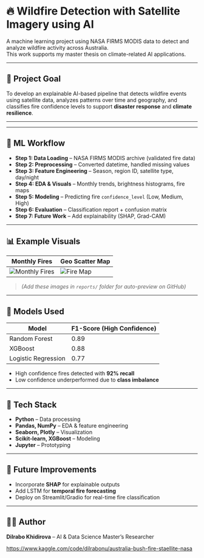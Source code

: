 
# 🔥 Wildfire Detection with Satellite Imagery using AI

A machine learning project using NASA FIRMS MODIS data to detect and analyze wildfire activity across Australia.  
This work supports my master thesis on climate-related AI applications.

---

## 📌 Project Goal

To develop an explainable AI-based pipeline that detects wildfire events using satellite data, analyzes patterns over time and geography, and classifies fire confidence levels to support **disaster response** and **climate resilience**.

---


---

## 🧠 ML Workflow

- **Step 1: Data Loading** – NASA FIRMS MODIS archive (validated fire data)
- **Step 2: Preprocessing** – Converted datetime, handled missing values
- **Step 3: Feature Engineering** – Season, region ID, satellite type, day/night
- **Step 4: EDA & Visuals** – Monthly trends, brightness histograms, fire maps
- **Step 5: Modeling** – Predicting fire `confidence_level` (Low, Medium, High)
- **Step 6: Evaluation** – Classification report + confusion matrix
- **Step 7: Future Work** – Add explainability (SHAP, Grad-CAM)

---

## 📊 Example Visuals

| Monthly Fires | Geo Scatter Map |
|---------------|-----------------|
| ![Monthly Fires](reports/monthly_fires.png) | ![Fire Map](reports/fire_map.png) |

> *(Add these images in `reports/` folder for auto-preview on GitHub)*

---

## 🤖 Models Used

| Model                | F1-Score (High Confidence) |
|---------------------|----------------------------|
| Random Forest        | 0.89                       |
| XGBoost              | 0.88                       |
| Logistic Regression  | 0.77                       |

- High confidence fires detected with **92% recall**
- Low confidence underperformed due to **class imbalance**

---

## 🧪 Tech Stack

- **Python** – Data processing
- **Pandas, NumPy** – EDA & feature engineering
- **Seaborn, Plotly** – Visualization
- **Scikit-learn, XGBoost** – Modeling
- **Jupyter** – Prototyping

---

## 📌 Future Improvements

- Incorporate **SHAP** for explainable outputs
- Add LSTM for **temporal fire forecasting**
- Deploy on Streamlit/Gradio for real-time fire classification

---

## 👩‍💻 Author

**Dilrabo Khidirova** – AI & Data Science Master’s Researcher  




https://www.kaggle.com/code/dilrabonu/australia-bush-fire-staellite-nasa
